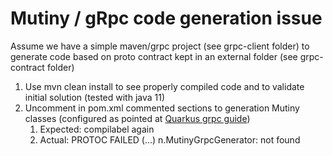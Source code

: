 # Mutiny / gRpc code generation issue

Assume we have a simple maven/grpc project (see grpc-client folder) to generate code based on proto contract kept in an external folder (see grpc-contract folder)
1) Use mvn clean install to see properly compiled code and to validate initial solution (tested with java 11)
2) Uncomment in pom.xml commented sections to generation Mutiny classes (configured as pointed at [Quarkus grpc guide](https://quarkus.io/guides/grpc-getting-started#generating-java-files-from-proto-with-protobuf-maven-plugin))
   1) Expected: compilabel again
   2) Actual: PROTOC FAILED (...) n.MutinyGrpcGenerator: not found

